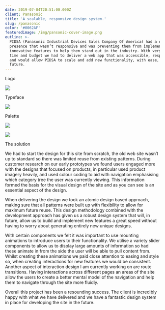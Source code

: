 ```yaml
---
date: 2019-07-04T20:51:00.000Z
client: Panasonic
title: 'A scalable, responsive design system.'
slug: /panasonic
color: '#0062AF'
featuredimage: /img/pansonic-cover-image.png
outline: >-
  PIDSA (Panasonic Industrial Devices Sales Company Of America) had a dated web
  presence that wasn’t responsive and was preventing them from implementing new
  innovative features to help them stand out in the industry. With very limited
  time and budget we had to deliver a web app that was accessible, responsive
  and would allow PIDSA to scale and add new functionality, with ease, in the
  future.
---
```

<div class="OffsetContent Logo">

<p class="title">Logo</p>

![](/img/pansonic-logo.svg)

</div>

<div class="OffsetContent">

<p class="title">Typeface</p>

![](/img/panasonic-typeface.svg)

</div>

<div class="OffsetContent Colours">

<p class="title">Palette</p>

![](/img/panasonic-colours.svg)

</div>
<div class="FullWidthImage">

![](/img/test-image.jpg)

</div>
<div class="OffsetContent">

<p class="title">The solution</p>

<div class="content">

We had to start the design for this site from scratch, the old web site wasn’t up to standard so there was limited reuse from existing patterns. During customer research on our early prototypes we found users engaged more with the designs that focused on products, in particular used product imagery heavily, and used colour coding to aid with navigation emphasising which category tree the user was currently viewing. This information formed the basis for the visual design of the site and as you can see is an essential aspect of the design.

When delivering the design we took an atomic design based approach, making sure that all patterns were built up with flexibility to allow for maximum future reuse. This design methodology combined with the development approach has given us a robust design system that will, in future, allow us to build and implement new features a great speed without having to worry about generating entirely new unique designs.

With certain components we felt it was important to use mounting animations to introduce users to their functionality. We utilise a variety slider components to allow us to display large amounts of information so had these animate in from the side the user will be able to pull content from. Whilst creating these animations we paid close attention to easing and style so, when creating interactions for new features we would be consistent. Another aspect of interaction design I am currently working on are route transitions. Having interactions across different pages an areas of the site allow the users to create a better mental model of the navigation and help them to navigate through the site more fluidly.

Overall this project has been a resounding success. The client is incredibly happy with what we have delivered and we have a fantastic design system in place for developing the site in the future.

</div>

</div>
